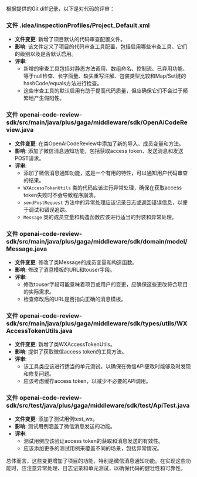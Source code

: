 根据提供的Git diff记录，以下是对代码的评审：

### 文件 .idea/inspectionProfiles/Project_Default.xml
- **文件变更**: 新增了项目默认的代码审查配置文件。
- **影响**: 该文件定义了项目的代码审查工具配置，包括启用哪些审查工具、它们的级别以及是否默认启用。
- **评审**: 
  - 新增的审查工具包括对静态方法调用、数组命名、控制流、已弃用功能、等于null检查、长字面量、缺失重写注解、包装类型比较和Map/Set键的hashCode/equals方法进行检查。
  - 这些审查工具的默认启用有助于提高代码质量，但应确保它们不会过于频繁地产生假阳性。

### 文件 openai-code-review-sdk/src/main/java/plus/gaga/middleware/sdk/OpenAiCodeReview.java
- **文件变更**: 在类OpenAiCodeReview中添加了新的导入、成员变量和方法。
- **影响**: 添加了微信消息通知功能，包括获取access token、发送消息和发送POST请求。
- **评审**:
  - 添加了微信消息通知功能，这是一个有用的特性，可以通知用户代码审查的结果。
  - `WXAccessTokenUtils` 类的代码应该进行异常处理，确保在获取access token失败时不会导致程序崩溃。
  - `sendPostRequest` 方法中的异常处理应该记录日志或返回错误信息，以便于调试和错误追踪。
  - `Message` 类的成员变量和构造函数应该进行适当的封装和异常处理。

### 文件 openai-code-review-sdk/src/main/java/plus/gaga/middleware/sdk/domain/model/Message.java
- **文件变更**: 修改了类Message的成员变量和构造函数。
- **影响**: 修改了消息模板的URL和touser字段。
- **评审**:
  - 修改touser字段可能意味着项目或用户的变更，应确保这些更改符合项目的实际需求。
  - 检查修改后的URL是否指向正确的消息模板。

### 文件 openai-code-review-sdk/src/main/java/plus/gaga/middleware/sdk/types/utils/WXAccessTokenUtils.java
- **文件变更**: 新增了类WXAccessTokenUtils。
- **影响**: 提供了获取微信access token的工具方法。
- **评审**:
  - 该工具类应该进行适当的单元测试，以确保在微信API更改时能够及时发现和修复问题。
  - 应该考虑缓存access token，以减少不必要的API调用。

### 文件 openai-code-review-sdk/src/test/java/plus/gaga/middleware/sdk/test/ApiTest.java
- **文件变更**: 添加了测试用例test_wx。
- **影响**: 测试用例涵盖了微信消息发送的功能。
- **评审**:
  - 测试用例应该验证access token的获取和消息发送的有效性。
  - 应该添加更多的测试用例来覆盖不同的场景，包括异常情况。

总体而言，这些变更增加了项目的功能，特别是微信消息通知功能。在实现这些功能时，应注意异常处理、日志记录和单元测试，以确保代码的健壮性和可靠性。